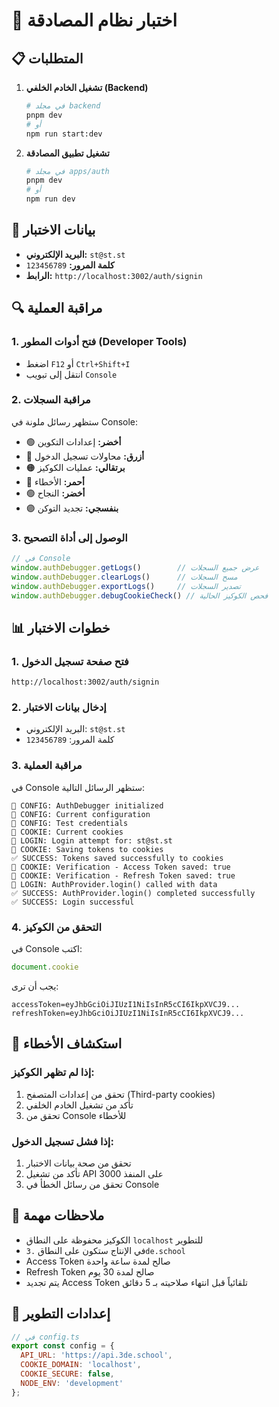 # 🧪 اختبار نظام المصادقة

## 📋 المتطلبات

1. **تشغيل الخادم الخلفي (Backend)**
   ```bash
   # في مجلد backend
   pnpm dev
   # أو
   npm run start:dev
   ```

2. **تشغيل تطبيق المصادقة**
   ```bash
   # في مجلد apps/auth
   pnpm dev
   # أو
   npm run dev
   ```

## 🔑 بيانات الاختبار

- **البريد الإلكتروني:** `st@st.st`
- **كلمة المرور:** `123456789`
- **الرابط:** `http://localhost:3002/auth/signin`

## 🔍 مراقبة العملية

### 1. فتح أدوات المطور (Developer Tools)
- اضغط `F12` أو `Ctrl+Shift+I`
- انتقل إلى تبويب `Console`

### 2. مراقبة السجلات
ستظهر رسائل ملونة في Console:

- 🟢 **أخضر:** إعدادات التكوين
- 🔵 **أزرق:** محاولات تسجيل الدخول
- 🟠 **برتقالي:** عمليات الكوكيز
- 🔴 **أحمر:** الأخطاء
- 🟢 **أخضر:** النجاح
- 🟣 **بنفسجي:** تجديد التوكن

### 3. الوصول إلى أداة التصحيح
```javascript
// في Console
window.authDebugger.getLogs()        // عرض جميع السجلات
window.authDebugger.clearLogs()      // مسح السجلات
window.authDebugger.exportLogs()     // تصدير السجلات
window.authDebugger.debugCookieCheck() // فحص الكوكيز الحالية
```

## 📊 خطوات الاختبار

### 1. فتح صفحة تسجيل الدخول
```
http://localhost:3002/auth/signin
```

### 2. إدخال بيانات الاختبار
- البريد الإلكتروني: `st@st.st`
- كلمة المرور: `123456789`

### 3. مراقبة العملية
في Console ستظهر الرسائل التالية:

```
🔧 CONFIG: AuthDebugger initialized
🔧 CONFIG: Current configuration
🔧 CONFIG: Test credentials
🍪 COOKIE: Current cookies
🔐 LOGIN: Login attempt for: st@st.st
🍪 COOKIE: Saving tokens to cookies
✅ SUCCESS: Tokens saved successfully to cookies
🍪 COOKIE: Verification - Access Token saved: true
🍪 COOKIE: Verification - Refresh Token saved: true
🔐 LOGIN: AuthProvider.login() called with data
✅ SUCCESS: AuthProvider.login() completed successfully
✅ SUCCESS: Login successful
```

### 4. التحقق من الكوكيز
في Console اكتب:
```javascript
document.cookie
```

يجب أن ترى:
```
accessToken=eyJhbGciOiJIUzI1NiIsInR5cCI6IkpXVCJ9...
refreshToken=eyJhbGciOiJIUzI1NiIsInR5cCI6IkpXVCJ9...
```

## 🐛 استكشاف الأخطاء

### إذا لم تظهر الكوكيز:
1. تحقق من إعدادات المتصفح (Third-party cookies)
2. تأكد من تشغيل الخادم الخلفي
3. تحقق من Console للأخطاء

### إذا فشل تسجيل الدخول:
1. تحقق من صحة بيانات الاختبار
2. تأكد من تشغيل API على المنفذ 3000
3. تحقق من رسائل الخطأ في Console

## 📝 ملاحظات مهمة

- الكوكيز محفوظة على النطاق `localhost` للتطوير
- في الإنتاج ستكون على النطاق `.3de.school`
- Access Token صالح لمدة ساعة واحدة
- Refresh Token صالح لمدة 30 يوم
- يتم تجديد Access Token تلقائياً قبل انتهاء صلاحيته بـ 5 دقائق

## 🔧 إعدادات التطوير

```javascript
// في config.ts
export const config = {
  API_URL: 'https://api.3de.school',
  COOKIE_DOMAIN: 'localhost',
  COOKIE_SECURE: false,
  NODE_ENV: 'development'
};
``` 